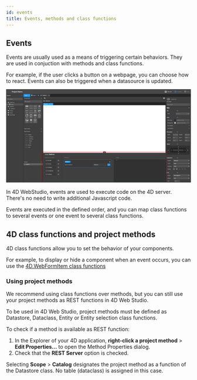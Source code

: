 ```yaml
---
id: events
title: Events, methods and class functions
---
```


## Events

Events are usually used as a means of triggering certain behaviors. They are used in conjuction with methods and class functions. 

For example, if the user clicks a button on a webpage, you can choose how to react.
Events can also be triggered when a datasource is updated. 

![alt-text](img/events.png)

In 4D WebStudio, events are used to execute code on the 4D server. There's no need to write additional Javascript code.

Events are executed in the defined order, and you can map class functions to several events or one event to several class functions.

## 4D class functions and project methods

4D class functions allow you to set the behavior of your components.

For example, to display or hide a component when an event occurs, you can use the [4D.WebFormItem class functions](../API/web-form-editor/WebFormItemClass.md)

### Using project methods

We recommend using class functions over methods, but you can still use your project methods as REST functions in 4D Web Studio.

To be used in 4D Web Studio, project methods must be defined as Datastore, Dataclass, Entity or Entity selection class functions. 

To check if a method is available as REST function: 
1. In the Explorer of your 4D application, **right-click a project method** > **Edit Properties...** to open the Method Properties dialog. 
2. Check that the **REST Server** option is checked.

Selecting **Scope** > **Catalog** designates the project method as a function of the Datastore class. No table (dataclass) is assigned in this case.